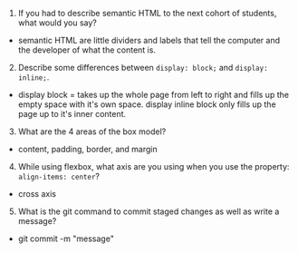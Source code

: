 1. If you had to describe semantic HTML to the next cohort of students, what would you say?

 - semantic HTML are little dividers and labels that tell the computer and the developer of what the content is. 

2. Describe some differences between ```display: block;``` and ```display: inline;```.

 - display block  = takes up the whole page from left to right and fills up the empty space with it's own space. display inline block only fills up the page up to it's inner content.  

3. What are the 4 areas of the box model?

 - content, padding, border, and margin

4. While using flexbox, what axis are you using when you use the property: ```align-items: center```?

 - cross axis

5. What is the git command to commit staged changes as well as write a message? 

 - git commit -m "message"